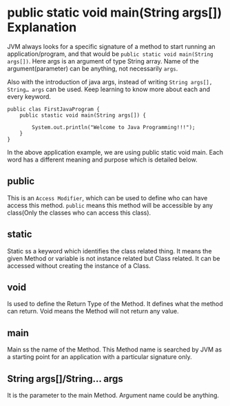 # public static void main(String args[]) Explanation

JVM always looks for a specific signature of a method to start running an application/program, and that would be ```public static void main(String args[])```. Here args is an argument of type String array. Name of the argument(parameter) can be anything, not necessarily ```args```.

Also with the introduction of java args, instead of writing ```String args[], String… args``` can be used. Keep learning to know more about each and every keyword.


```
public clas FirstJavaProgram {
    public stastic void main(String args[]) {
        
        System.out.println("Welcome to Java Programming!!!");
    }
}
```
In the above application example, we are using public static void main. Each word has a different meaning and purpose which is detailed below.


## public

This is an ```Access Modifier```, which can be used to define who can have access this method. ```public``` means this method will be accessible by any class(Only the classes who can access this class).  

## static

Static ss a keyword which identifies the class related thing. It means the given Method or variable is not instance related but Class related. It can be accessed without creating the instance of a Class.

## void

Is used to define the Return Type of the Method. It defines what the method can return. Void means the Method will not return any value.

## main

Main ss the name of the Method. This Method name is searched by JVM as a starting point for an application with a particular signature only.

## String args[]/String... args

It is the parameter to the main Method. Argument name could be anything.









